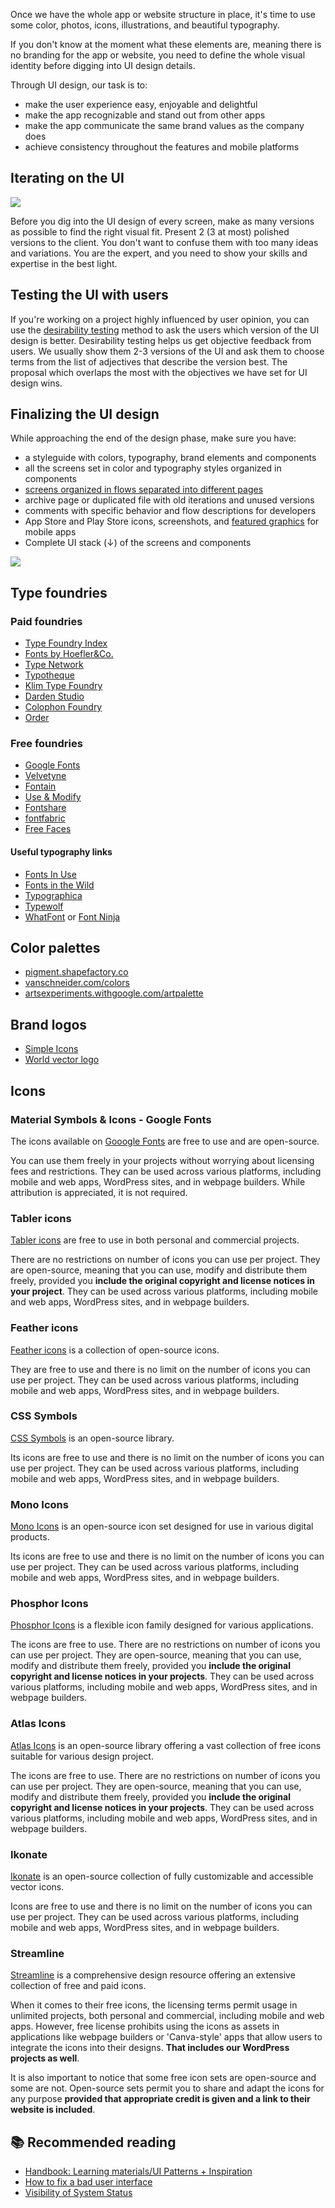Once we have the whole app or website structure in place, it's time to use some color, photos, icons, illustrations, and beautiful typography.

If you don't know at the moment what these elements are, meaning there is no branding for the app or website, you need to define the whole visual identity before digging into UI design details.

Through UI design, our task is to:

- make the user experience easy, enjoyable and delightful
- make the app recognizable and stand out from other apps
- make the app communicate the same brand values as the company does
- achieve consistency throughout the features and mobile platforms

## Iterating on the UI

![](/img/designprocess-ui-iterations.png)

Before you dig into the UI design of every screen, make as many versions as possible to find the right visual fit. Present 2 (3 at most) polished versions to the client. You don't want to confuse them with too many ideas and variations. You are the expert, and you need to show your skills and expertise in the best light.

## Testing the UI with users

If you're working on a project highly influenced by user opinion, you can use the [desirability testing](https://infinum.com/handbook/design/research/evaluative-research/desirability-testing) method to ask the users which version of the UI design is better. Desirability testing helps us get objective feedback from users. We usually show them 2-3 versions of the UI and ask them to choose terms from the list of adjectives that describe the version best. The proposal which overlaps the most with the objectives we have set for UI design wins.

## Finalizing the UI design

While approaching the end of the design phase, make sure you have:

- a styleguide with colors, typography, brand elements and components
- all the screens set in color and typography styles organized in components
- [screens organized in flows separated into different pages](https://infinum.com/handbook/design/design-process/handoff/design-files-and-project-folders)
- archive page or duplicated file with old iterations and unused versions
- comments with specific behavior and flow descriptions for developers
- App Store and Play Store icons, screenshots, and [featured graphics](https://infinum.com/handbook/books/design/design-process/handoff/export#store-promotional-visuals) for mobile apps
- Complete UI stack (↓) of the screens and components

![](/img/designprocess-ui-stack.png)

## Type foundries

### Paid foundries
- [Type Foundry Index](https://type.lol/)
- [Fonts by Hoefler&Co.](https://www.typography.com/)
- [Type Network](https://fontbureau.typenetwork.com/)
- [Typotheque](https://www.typotheque.com/)
- [Klim Type Foundry](https://klim.co.nz/)
- [Darden Studio](https://www.dardenstudio.com/)
- [Colophon Foundry](https://www.colophon-foundry.org/)
- [Order](https://order.design/)

### Free foundries

- [Google Fonts](https://fonts.google.com/)
- [Velvetyne](http://velvetyne.fr)
- [Fontain](https://fontain.org/)
- [Use & Modify](http://usemodify.com/)
- [Fontshare](https://www.fontshare.com/)
- [fontfabric](https://www.fontfabric.com/free-fonts/)
- [Free Faces](https://freefaces.gallery/)

#### Useful typography links
- [Fonts In Use](https://fontsinuse.com/)
- [Fonts in the Wild](https://www.fontsinthewild.com/free)
- [Typographica](https://typographica.org)
- [Typewolf](https://www.typewolf.com/)
- [WhatFont](https://chrome.google.com/webstore/detail/whatfont/jabopobgcpjmedljpbcaablpmlmfcogm) or [Font Ninja](https://chrome.google.com/webstore/detail/fonts-ninja/eljapbgkmlngdpckoiiibecpemleclhh)


## Color palettes

- [pigment.shapefactory.co](https://pigment.shapefactory.co/)
- [vanschneider.com/colors](https://vanschneider.com/colors)
- [artsexperiments.withgoogle.com/artpalette](https://artsexperiments.withgoogle.com/artpalette/)


## Brand logos

- [Simple Icons](https://simpleicons.org/)
- [World vector logo](https://worldvectorlogo.com/)


## Icons
### Material Symbols & Icons - Google Fonts
The icons available on [Gooogle Fonts](https://fonts.google.com/icons) are free to use and are open-source. 

You can use them freely in your projects without worrying about licensing fees and restrictions. They can be used across various platforms, including mobile and web apps, WordPress sites, and in webpage builders. While attribution is appreciated, it is not required.

### Tabler icons
[Tabler icons](https://tabler.io/icons) are free to use in both personal and commercial projects.

There are no restrictions on number of icons you can use per project. They are open-source, meaning that you can use, modify and distribute them freely, provided you **include the original copyright and license notices in your project**. They can be used across various platforms, including mobile and web apps, WordPress sites, and in webpage builders.

### Feather icons
[Feather icons](https://feathericons.com/) is a collection of open-source icons.

They are free to use and there is no limit on the number of icons you can use per project. They can be used across various platforms, including mobile and web apps, WordPress sites, and in webpage builders.

### CSS Symbols
[CSS Symbols](https://css.gg/icons) is an open-source library. 

Its icons are free to use and there is no limit on the number of icons you can use per project. They can be used across various platforms, including mobile and web apps, WordPress sites, and in webpage builders.

### Mono Icons
[Mono Icons](https://icons.mono.company/) is an open-source icon set designed for use in various digital products. 

Its icons are free to use and there is no limit on the number of icons you can use per project. They can be used across various platforms, including mobile and web apps, WordPress sites, and in webpage builders.

### Phosphor Icons
[Phosphor Icons](https://phosphoricons.com/) is a flexible icon family designed for various applications. 

The icons are free to use. There are no restrictions on number of icons you can use per project. They are open-source, meaning that you can use, modify and distribute them freely, provided you **include the original copyright and license notices in your projects**. They can be used across various platforms, including mobile and web apps, WordPress sites, and in webpage builders.

### Atlas Icons
[Atlas Icons](https://atlasicons.vectopus.com/) is an open-source library offering a vast collection of free icons suitable for various design project. 

The icons are free to use. There are no restrictions on number of icons you can use per project. They are open-source, meaning that you can use, modify and distribute them freely, provided you **include the original copyright and license notices in your projects**. They can be used across various platforms, including mobile and web apps, WordPress sites, and in webpage builders.

### Ikonate
[Ikonate](https://ikonate.com/) is an open-source collection of fully customizable and accessible vector icons.

Icons are free to use and there is no limit on the number of icons you can use per project. They can be used across various platforms, including mobile and web apps, WordPress sites, and in webpage builders.

### Streamline
[Streamline](https://home.streamlinehq.com/) is a comprehensive design resource offering an extensive collection of free and paid icons. 

When it comes to their free icons, the licensing terms permit usage in unlimited projects, both personal and commercial, including mobile and web apps. However, free license prohibits using the icons as assets in applications like webpage builders or 'Canva-style' apps that allow users to integrate the icons into their designs. **That includes our WordPress projects as well**. 

It is also important to notice that some free icon sets are open-source and some are not. Open-source sets permit you to share and adapt the icons for any purpose **provided that appropriate credit is given and a link to their website is included**.


## 📚 Recommended reading
- [Handbook: Learning materials/UI Patterns + Inspiration](https://infinum.com/handbook/books/design/resources/learning-materials#inspiration)
- [How to fix a bad user interface](https://www.scotthurff.com/posts/why-your-user-interface-is-awkward-youre-ignoring-the-ui-stack/)
- [Visibility of System Status](https://www.nngroup.com/articles/visibility-system-status/)
